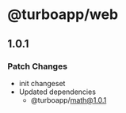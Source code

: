 # @turboapp/web

## 1.0.1

### Patch Changes

- init changeset
- Updated dependencies
  - @turboapp/math@1.0.1
